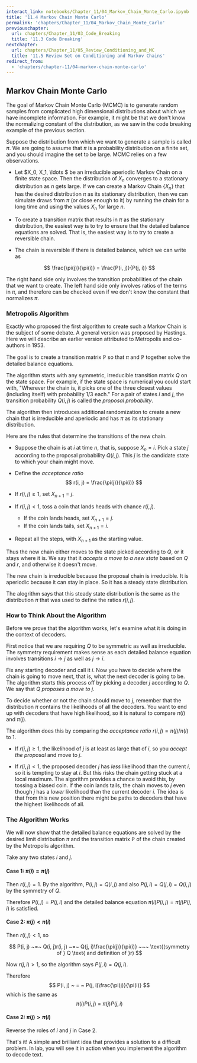 ```yaml
---
interact_link: notebooks/Chapter_11/04_Markov_Chain_Monte_Carlo.ipynb
title: '11.4 Markov Chain Monte Carlo'
permalink: 'chapters/Chapter_11/04_Markov_Chain_Monte_Carlo'
previouschapter:
  url: chapters/Chapter_11/03_Code_Breaking
  title: '11.3 Code Breaking'
nextchapter:
  url: chapters/Chapter_11/05_Review_Conditioning_and_MC
  title: '11.5 Review Set on Conditioning and Markov Chains'
redirect_from:
  - 'chapters/chapter-11/04-markov-chain-monte-carlo'
---
```


## Markov Chain Monte Carlo

The goal of Markov Chain Monte Carlo (MCMC) is to generate random samples from complicated high dimensional distributions about which we have incomplete information. For example, it might be that we don't know the normalizing constant of the distribution, as we saw in the code breaking example of the previous section.

Suppose the distribution from which we want to generate a sample is called $\pi$. We are going to assume that $\pi$ is a probability distribution on a finite set, and you should imagine the set to be large. MCMC relies on a few observations.

- Let $X_0, X_1, \ldots $ be an irreducible aperiodic Markov Chain on a finite state space. Then the distribution of $X_n$ converges to a stationary distribution as $n$ gets large. If we can create a Markov Chain $\{X_n\}$ that has the desired distribution $\pi$ as its stationary distribution, then we can simulate draws from $\pi$ (or close enough to it) by running the chain for a long time and using the values $X_n$ for large $n$.

- To create a transition matrix that results in $\pi$ as the stationary distribution, the easiest way is to try to ensure that the detailed balance equations are solved. That is, the easiest way is to try to create a reversible chain.

- The chain is reversible if there is detailed balance, which we can write as 

$$
\frac{\pi(j)}{\pi(i)} = \frac{P(i, j)}{P(j, i)}
$$

The right hand side only involves the transition probabilities of the chain that we want to create. The left hand side only involves ratios of the terms in $\pi$, and therefore can be checked even if we don't know the constant that normalizes $\pi$.

### Metropolis Algorithm
Exactly who proposed the first algorithm to create such a Markov Chain is the subject of some debate. A general version was proposed by Hastings. Here we will describe an earlier version attributed to Metropolis and co-authors in 1953.

The goal is to create a transition matrix $\mathbb{P}$ so that $\pi$ and $\mathbb{P}$ together solve the detailed balance equations. 

The algorithm starts with any symmetric, irreducible transition matrix $Q$ on the state space. For example, if the state space is numerical you could start with, "Wherever the chain is, it picks one of the three closest values (including itself) with probability $1/3$ each." For a pair of states $i$ and $j$, the transition probability $Q(i, j)$ is called the *proposal probability*.

The algorithm then introduces additional randomization to create a new chain that is irreducible and aperiodic and has $\pi$ as its stationary distribution.

Here are the rules that determine the transitions of the new chain.

- Suppose the chain is at $i$ at time $n$, that is, suppose $X_n = i$. Pick a state $j$ according to the proposal probability $Q(i, j)$. This $j$ is the candidate state to which your chain might move.

- Define the *acceptance ratio*
$$
r(i, j) = \frac{\pi(j)}{\pi(i)}
$$

- If $r(i, j) \ge 1$, set $X_{n+1} = j$.

- If $r(i, j) < 1$, toss a coin that lands heads with chance $r(i, j)$. 
     - If the coin lands heads, set $X_{n+1} = j$. 
     - If the coin lands tails, set $X_{n+1} = i$.
- Repeat all the steps, with $X_{n+1}$ as the starting value.

Thus the new chain either moves to the state picked according to $Q$, or it stays where it is. We say that it *accepts a move to a new state* based on $Q$ and $r$, and otherwise it doesn't move. 

The new chain is irreducible because the proposal chain is irreducible. It is aperiodic because it can stay in place. So it has a steady state distribution. 

The alogrithm says that this steady state distribution is the same as the distribution $\pi$ that was used to define the ratios $r(i, j)$.

### How to Think About the Algorithm
Before we prove that the algorithm works, let's examine what it is doing in the context of decoders.

First notice that we are requiring $Q$ to be symmetric as well as irreducible. The symmetry requirement makes sense as each detailed balance equation involves transitions $i \to j$ as well as $j \to i$.

Fix any starting decoder and call it $i$. Now you have to decide where the chain is going to move next, that is, what the next decoder is going to be. The algorithm starts this process off by picking a decoder $j$ according to $Q$. We say that *$Q$ proposes a move to $j$*.

To decide whether or not the chain should move to $j$, remember that the distribution $\pi$ contains the likelihoods of all the decoders. You want to end up with decoders that have high likelihood, so it is natural to compare $\pi(i)$ and $\pi(j)$.

The algorithm does this by comparing the *acceptance ratio* $r(i, j) = \pi(j)/\pi(i)$ to 1. 

- If $r(i, j) \ge 1$, the likelihood of $j$ is at least as large that of $i$, so you *accept the proposal* and move to $j$. 

- If $r(i, j) < 1$, the proposed decoder $j$ has *less* likelihood than the current $i$, so it is tempting to stay at $i$. But this risks the chain getting stuck at a local maximum. The algorithm provides a chance to avoid this, by tossing a biased coin. If the coin lands tails, the chain moves to $j$ even though $j$ has a *lower* likelihood than the current decoder $i$. The idea is that from this new position there might be paths to decoders that have the highest likelihoods of all.

### The Algorithm Works
We will now show that the detailed balance equations are solved by the desired limit distribution $\pi$ and the transition matrix $\mathbb{P}$ of the chain created by the Metropolis algorithm.

Take any two states $i$ and $j$.

#### Case 1: $\pi(i) = \pi(j)$
Then $r(i, j) = 1$. By the algorithm, $P(i, j) = Q(i, j)$ and also $P(j, i) = Q(j, i) = Q(i, j)$ by the symmetry of $Q$. 

Therefore $P(i, j) = P(j, i)$ and the detailed balance equation $\pi(i)P(i, j) = \pi(j)P(j, i)$ is satisfied.

#### Case 2: $\pi(j) < \pi(i)$
Then $r(i, j) < 1$, so

$$
P(i, j) ~=~ Q(i, j)r(i, j) 
~=~ Q(j, i)\frac{\pi(j)}{\pi(i)} ~~~ \text{(symmetry of } Q \text{ and definition of }r) 
$$

Now $r(j, i) > 1$, so the algorithm says $P(j, i) = Q(j, i)$.

Therefore
$$
P(i, j) ~ = ~ P(j, i)\frac{\pi(j)}{\pi(i)}
$$
which is the same as
$$
\pi(i)P(i, j) ~ = ~ \pi(j)P(j, i)
$$

#### Case 2: $\pi(j) > \pi(i)$
Reverse the roles of $i$ and $j$ in Case 2.

That's it! A simple and brilliant idea that provides a solution to a difficult problem. In lab, you will see it in action when you implement the algorithm to decode text.

